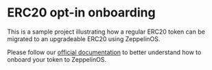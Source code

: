 # ERC20 opt-in onboarding

This is a sample project illustrating how a regular ERC20 token can be migrated to an upgradeable ERC20 using ZeppelinOS. 

Please follow our [official documentation](https://docs.zeppelinos.org/docs/erc20_onboarding.html) to better understand how to onboard your token to ZeppelinOS.
